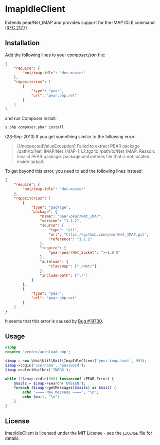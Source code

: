 ImapIdleClient
==============

Extends pear/Net_IMAP and provides support for the IMAP IDLE command ([RFC 2177][]).

[RFC 2177]: http://tools.ietf.org/html/rfc2177


Installation
------------

Add the following lines to your *composer.json* file:

```json
{
    "require": {
        "noi/imap-idle": "dev-master"
    },
    "repositories": [
        {
            "type": "pear",
            "url": "pear.php.net"
        }
    ]
}
```

and run Composer install:

```sh
$ php composer.phar install
```


(23-Sep-2013)
If you get something similar to the following error:

> [UnexpectedValueException]
> Failed to extract PEAR package /path/to/Net_IMAP/Net_IMAP-1.1.2.tgz
> to /path/to/Net_IMAP. Reason: Invalid PEAR package.
> package.xml defines file that is not located inside tarball.

To get beyond this error, you need to add the following lines instead:

```json
{
    "require": {
        "noi/imap-idle": "dev-master"
    },
    "repositories": [
        {
            "type": "package",
            "package": {
                "name": "pear-pear/Net_IMAP",
                "version": "1.1.2",
                "source": {
                    "type": "git",
                    "url": "https://github.com/pear/Net_IMAP.git",
                    "reference": "1.1.2"
                },
                "require": {
                    "pear-pear/Net_Socket": ">=1.0.8"
                },
                "autoload": {
                    "classmap": ["./Net/"]
                },
                "include-path": ["./"]
            }
        },
        {
            "type": "pear",
            "url": "pear.php.net"
        }
    ]
}
```

It seems that this error is caused by [Bug #19730][].

[Bug #19730]: http://pear.php.net/bugs/bug.php?id=19730


Usage
-----

```php
<?php
require 'vendor/autoload.php';

$imap = new \Noi\Util\Mail\ImapIdleClient('your.imap.host', 993);
$imap->login('username', 'password');
$imap->selectMailbox('INBOX');

while (!$imap->idle(300) instanceof \PEAR_Error) {
    $mails = $imap->search('UNSEEN');
    foreach ($imap->getMessages($mails) as $mail) {
        echo '==== New Message ====', "\n";
        echo $mail, "\n";
    }
}
```


License
-------

ImapIdleClient is licensed under the MIT License - see the `LICENSE` file for details.
